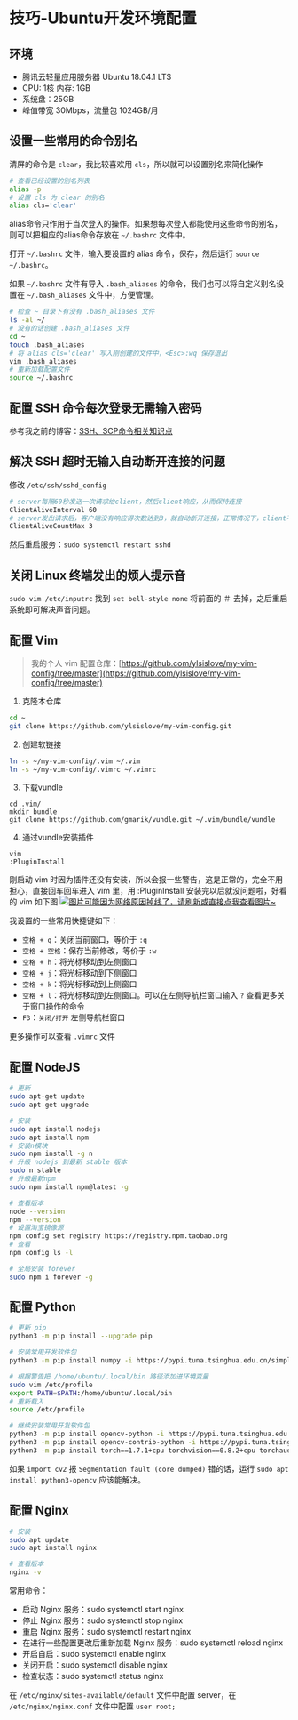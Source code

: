# 技巧-Ubuntu开发环境配置

## 环境
* 腾讯云轻量应用服务器 Ubuntu 18.04.1 LTS
* CPU: 1核 内存: 1GB
* 系统盘：25GB
* 峰值带宽 30Mbps，流量包 1024GB/月

## 设置一些常用的命令别名
清屏的命令是 `clear`，我比较喜欢用 `cls`，所以就可以设置别名来简化操作
```bash
# 查看已经设置的别名列表
alias -p
# 设置 cls 为 clear 的别名
alias cls='clear'
```

alias命令只作用于当次登入的操作。如果想每次登入都能使用这些命令的别名，则可以把相应的alias命令存放在 `~/.bashrc` 文件中。

打开 `~/.bashrc` 文件，输入要设置的 alias 命令，保存，然后运行 `source ~/.bashrc`。

如果 `~/.bashrc` 文件有导入 `.bash_aliases` 的命令，我们也可以将自定义别名设置在 `~/.bash_aliases` 文件中，方便管理。
```bash
# 检查 ~ 目录下有没有 .bash_aliases 文件
ls -al ~/
# 没有的话创建 .bash_aliases 文件
cd ~
touch .bash_aliases
# 将 alias cls='clear' 写入刚创建的文件中，<Esc>:wq 保存退出
vim .bash_aliases
# 重新加载配置文件
source ~/.bashrc
```

## 配置 SSH 命令每次登录无需输入密码
参考我之前的博客：[SSH、SCP命令相关知识点](https://ylsislove.github.io/2020/06/09/WG7DRX.html)

## 解决 SSH 超时无输入自动断开连接的问题
修改 `/etc/ssh/sshd_config`
```bash
# server每隔60秒发送一次请求给client，然后client响应，从而保持连接
ClientAliveInterval 60
# server发出请求后，客户端没有响应得次数达到3，就自动断开连接，正常情况下，client不会不响应
ClientAliveCountMax 3 
```

然后重启服务：`sudo systemctl restart sshd`

## 关闭 Linux 终端发出的烦人提示音
`sudo vim /etc/inputrc` 找到 `set bell-style none` 将前面的 ＃ 去掉，之后重启系统即可解决声音问题。

## 配置 Vim
> 我的个人 vim 配置仓库：[https://github.com/ylsislove/my-vim-config/tree/master](https://github.com/ylsislove/my-vim-config/tree/master)

1. 克隆本仓库
```bash
cd ~
git clone https://github.com/ylsislove/my-vim-config.git
```

2. 创建软链接
```bash
ln -s ~/my-vim-config/.vim ~/.vim
ln -s ~/my-vim-config/.vimrc ~/.vimrc
```

3. 下载vundle
```
cd .vim/
mkdir bundle
git clone https://github.com/gmarik/vundle.git ~/.vim/bundle/vundle
```

4. 通过vundle安装插件
```
vim
:PluginInstall
```

刚启动 vim 时因为插件还没有安装，所以会报一些警告，这是正常的，完全不用担心，直接回车回车进入 vim 里，用 :PluginInstall 安装完以后就没问题啦，好看的 vim 如下图
[![图片可能因为网络原因掉线了，请刷新或直接点我查看图片~](https://cdn.jsdelivr.net/gh/ylsislove/image-home/test/20210703132913.png)](https://cdn.jsdelivr.net/gh/ylsislove/image-home/test/20210703132913.png)

我设置的一些常用快捷键如下：
* `空格 + q`：关闭当前窗口，等价于 `:q`
* `空格 + 空格`：保存当前修改，等价于 `:w`
* `空格 + h`：将光标移动到左侧窗口
* `空格 + j`：将光标移动到下侧窗口
* `空格 + k`：将光标移动到上侧窗口
* `空格 + l`：将光标移动到左侧窗口。可以在左侧导航栏窗口输入 `?` 查看更多关于窗口操作的命令
* `F3`：`关闭/打开` 左侧导航栏窗口

更多操作可以查看 `.vimrc` 文件

## 配置 NodeJS
```bash
# 更新
sudo apt-get update
sudo apt-get upgrade

# 安装
sudo apt install nodejs
sudo apt install npm
# 安装n模块
sudo npm install -g n
# 升级 nodejs 到最新 stable 版本
sudo n stable
# 升级最新npm
sudo npm install npm@latest -g

# 查看版本
node --version
npm --version
# 设置淘宝镜像源
npm config set registry https://registry.npm.taobao.org
# 查看
npm config ls -l

# 全局安装 forever
sudo npm i forever -g
```

## 配置 Python
```bash
# 更新 pip
python3 -m pip install --upgrade pip

# 安装常用开发软件包
python3 -m pip install numpy -i https://pypi.tuna.tsinghua.edu.cn/simple

# 根据警告把 /home/ubuntu/.local/bin 路径添加进环境变量
sudo vim /etc/profile
export PATH=$PATH:/home/ubuntu/.local/bin
# 重新载入
source /etc/profile

# 继续安装常用开发软件包
python3 -m pip install opencv-python -i https://pypi.tuna.tsinghua.edu.cn/simple
python3 -m pip install opencv-contrib-python -i https://pypi.tuna.tsinghua.edu.cn/simple
python3 -m pip install torch==1.7.1+cpu torchvision==0.8.2+cpu torchaudio==0.7.2 -f https://download.pytorch.org/whl/torch_stable.html
```

如果 `import cv2` 报 `Segmentation fault (core dumped)` 错的话，运行 `sudo apt install python3-opencv` 应该能解决。

## 配置 Nginx
```bash
# 安装
sudo apt update
sudo apt install nginx

# 查看版本
nginx -v
```

常用命令：
* 启动 Nginx 服务：sudo systemctl start nginx
* 停止 Nginx 服务：sudo systemctl stop nginx
* 重启 Nginx 服务：sudo systemctl restart nginx
* 在进行一些配置更改后重新加载 Nginx 服务：sudo systemctl reload nginx
* 开启自启：sudo systemctl enable nginx
* 关闭开启：sudo systemctl disable nginx
* 检查状态：sudo systemctl status nginx

在 `/etc/nginx/sites-available/default` 文件中配置 server，在 `/etc/nginx/nginx.conf` 文件中配置 `user root;`
